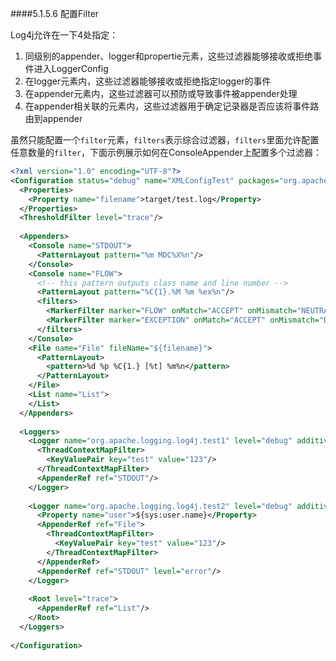 ####5.1.5.6 配置Filter

Log4j允许在一下4处指定：

1. 同级别的appender、logger和propertie元素，这些过滤器能够接收或拒绝事件进入LoggerConfig
2. 在logger元素内，这些过滤器能够接收或拒绝指定logger的事件
3. 在appender元素内，这些过滤器可以预防或导致事件被appender处理
4. 在appender相关联的元素内，这些过滤器用于确定记录器是否应该将事件路由到appender

虽然只能配置一个`filter`元素，`filters`表示综合过滤器，`filters`里面允许配置任意数量的`filter`，下面示例展示如何在ConsoleAppender上配置多个过滤器：

```xml
<?xml version="1.0" encoding="UTF-8"?>
<Configuration status="debug" name="XMLConfigTest" packages="org.apache.logging.log4j.test">
  <Properties>
    <Property name="filename">target/test.log</Property>
  </Properties>
  <ThresholdFilter level="trace"/>
 
  <Appenders>
    <Console name="STDOUT">
      <PatternLayout pattern="%m MDC%X%n"/>
    </Console>
    <Console name="FLOW">
      <!-- this pattern outputs class name and line number -->
      <PatternLayout pattern="%C{1}.%M %m %ex%n"/>
      <filters>
        <MarkerFilter marker="FLOW" onMatch="ACCEPT" onMismatch="NEUTRAL"/>
        <MarkerFilter marker="EXCEPTION" onMatch="ACCEPT" onMismatch="DENY"/>
      </filters>
    </Console>
    <File name="File" fileName="${filename}">
      <PatternLayout>
        <pattern>%d %p %C{1.} [%t] %m%n</pattern>
      </PatternLayout>
    </File>
    <List name="List">
    </List>
  </Appenders>
 
  <Loggers>
    <Logger name="org.apache.logging.log4j.test1" level="debug" additivity="false">
      <ThreadContextMapFilter>
        <KeyValuePair key="test" value="123"/>
      </ThreadContextMapFilter>
      <AppenderRef ref="STDOUT"/>
    </Logger>
 
    <Logger name="org.apache.logging.log4j.test2" level="debug" additivity="false">
      <Property name="user">${sys:user.name}</Property>
      <AppenderRef ref="File">
        <ThreadContextMapFilter>
          <KeyValuePair key="test" value="123"/>
        </ThreadContextMapFilter>
      </AppenderRef>
      <AppenderRef ref="STDOUT" level="error"/>
    </Logger>
 
    <Root level="trace">
      <AppenderRef ref="List"/>
    </Root>
  </Loggers>
 
</Configuration>
```